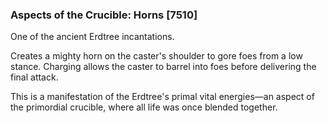 ### Aspects of the Crucible: Horns [7510]

One of the ancient Erdtree incantations.

Creates a mighty horn on the caster's shoulder to gore foes from a low stance. Charging allows the caster to barrel into foes before delivering the final attack.

This is a manifestation of the Erdtree's primal vital energies—an aspect of the primordial crucible, where all life was once blended together.